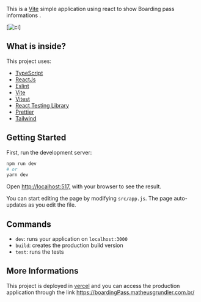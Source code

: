 

This is a [Vite](https://vitejs.dev/) simple application using react to show Boarding pass informations .

[![ci](https://vercelbadge.vercel.app/api/matheusgrundler/boardingPass)]

## What is inside?

This project uses:

- [TypeScript](https://www.typescriptlang.org/)
- [ReactJs](https://pt-br.reactjs.org/)
- [Eslint](https://eslint.org/)
- [Vite](https://vitejs.dev/)
- [Vitest](https://vitest.dev/)
- [React Testing Library](https://testing-library.com/)
- [Prettier](https://prettier.io/)
- [Tailwind](https://tailwindcss.com/)

## Getting Started

First, run the development server:

```bash
npm run dev
# or
yarn dev
```

Open [http://localhost:517,](http://localhost:5173) with your browser to see the result.

You can start editing the page by modifying `src/app.js`. The page auto-updates as you edit the file.

## Commands

- `dev`: runs your application on `localhost:3000`
- `build`: creates the production build version
- `test`: runs the tests


## More Informations

This project is deployed in [vercel](https://vercel.com/) and you can access the production application through the link https://boardingPass.matheusgrundler.com.br/

